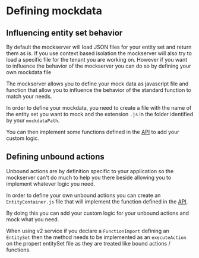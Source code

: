 # Defining mockdata


## Influencing entity set behavior

By default the mockserver will load JSON files for your entity set and return them as is. If you use context based isolation the mockserver will also try to load a specific file for the tenant you are working on.
However if you want to influence the behavior of the mockserver you can do so by defining your own mockdata file

The mockserver allows you to define your mock data as javascript file and function that allow you to influence the behavior of the standard function to match your needs.

In order to define your mockdata, you need to create a file with the name of the entity set you want to mock and the extension `.js` in the folder identified by your `mockdataPath`.

You can then implement some functions defined in the [API](./MockserverAPI.md) to add your custom logic.

## Defining unbound actions

Unbound actions are by definition specific to your application so the mockserver can't do much to help you there beside allowing you to implement whatever logic you need.

In order to define your own unbound actions you can create an `EntityContainer.js` file that will implement the function defined in the [API](./EntityContainerAPI.md).

By doing this you can add your custom logic for your unbound actions and mock what you need.

When using v2 service if you declare a `FunctionImport` defining an `EntitySet` then the method needs to be implemented as an `executeAction` on the propert entitySet file as they are treated like bound actions / functions.
